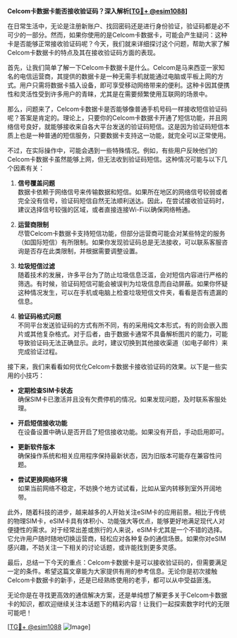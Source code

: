 **Celcom卡数据卡能否接收验证码？深入解析[[TG💪+ @esim1088](https://t.me/s/esim1088)]**

在日常生活中，无论是注册新账户、找回密码还是进行身份验证，验证码都是必不可少的一部分。然而，如果你使用的是Celcom卡数据卡，可能会产生疑问：这种卡是否能够正常接收验证码呢？今天，我们就来详细探讨这个问题，帮助大家了解Celcom卡数据卡的特点及其在接收验证码方面的表现。

首先，让我们简单了解一下Celcom卡数据卡是什么。Celcom是马来西亚一家知名的电信运营商，其提供的数据卡是一种无需手机就能通过电脑或平板上网的方式。用户只需将数据卡插入设备，即可享受移动网络带来的便利。这种卡因其便携性和灵活性受到许多用户的青睐，尤其是在需要频繁使用互联网的场景中。

那么，问题来了，Celcom卡数据卡是否能够像普通手机号码一样接收短信验证码呢？答案是肯定的。理论上，只要你的Celcom卡数据卡开通了短信功能，并且网络信号良好，就能够接收来自各大平台发送的验证码短信。这是因为验证码短信本质上也是一种普通的短信服务，只要数据卡支持这一功能，就完全可以正常使用。

不过，在实际操作中，可能会遇到一些特殊情况。例如，有些用户反映他们的Celcom卡数据卡虽然能够上网，但无法收到验证码短信。这种情况可能与以下几个因素有关：

1. **信号覆盖问题**  
   数据卡依赖于网络信号来传输数据和短信。如果所在地区的网络信号较弱或者完全没有信号，验证码短信自然无法顺利送达。因此，在尝试接收验证码时，建议选择信号较强的区域，或者直接连接Wi-Fi以确保网络畅通。

2. **运营商限制**  
   尽管Celcom卡数据卡支持短信功能，但部分运营商可能会对某些特定的服务（如国际短信）有所限制。如果你发现验证码总是无法接收，可以联系客服咨询是否存在此类限制，并根据需要调整设置。

3. **垃圾短信过滤**  
   随着技术的发展，许多平台为了防止垃圾信息泛滥，会对短信内容进行严格的筛选。有时候，验证码短信可能会被误判为垃圾信息而自动屏蔽。如果你怀疑这种情况发生，可以在手机或电脑上检查垃圾短信文件夹，看看是否有遗漏的信息。

4. **验证码格式问题**  
   不同平台发送验证码的方式有所不同，有的采用纯文本形式，有的则会嵌入图片或其他复杂格式。对于后者，由于数据卡通常不具备解析图片的能力，可能导致验证码无法正确显示。此时，建议切换到其他接收渠道（如电子邮件）来完成验证过程。

接下来，我们来看看如何优化Celcom卡数据卡接收验证码的效果。以下是一些实用的小技巧：

- **定期检查SIM卡状态**  
  确保SIM卡已激活并且没有欠费停机的情况。如果发现问题，及时联系客服处理。
  
- **开启短信接收功能**  
  在设备设置中确认是否开启了短信接收功能。如果没有开启，手动启用即可。

- **更新软件版本**  
  确保操作系统和相关应用程序保持最新状态，因为旧版本可能存在兼容性问题。

- **尝试更换网络环境**  
  如果当前网络不稳定，不妨换个地方试试看，比如从室内转移到室外开阔地带。

此外，随着科技的进步，越来越多的人开始关注eSIM卡的应用前景。相比于传统的物理SIM卡，eSIM卡具有体积小、功能强大等优点，能够更好地满足现代人对便捷性的需求。对于经常出差或旅行的人来说，eSIM卡尤其是一个不错的选择。它允许用户随时随地切换运营商，轻松应对各种复杂的通信场景。如果你对eSIM感兴趣，不妨关注一下相关的讨论话题，或许能找到更多灵感。

最后，总结一下今天的重点：Celcom卡数据卡是可以接收验证码的，但需要满足一定的条件。希望这篇文章能为大家提供有用的参考信息。无论你是初次接触Celcom卡数据卡的新手，还是已经熟练使用的老手，都可以从中受益匪浅。

无论你是在寻找更高效的通信解决方案，还是单纯想了解更多关于Celcom卡数据卡的知识，都欢迎继续关注本话题下的精彩内容！让我们一起探索数字时代的无限可能吧！

[[TG💪+ @esim1088](https://t.me/s/esim1088) ![Image](https://i.postimg.cc/4NQfJmqS/Snipaste-2025-05-13-00-14-12.png)]